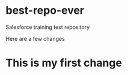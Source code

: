 # best-repo-ever
Salesforce training test repository

Here are a few changes
    <H1> This is my first change</H1>